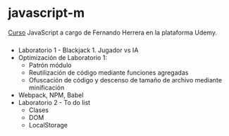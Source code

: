 # javascript-m
[Curso](https://www.udemy.com/course/javascript-fernando-herrera/) JavaScript a cargo de Fernando Herrera en la plataforma Udemy. 

###
- Laboratorio 1 - Blackjack 1. Jugador vs IA
- Optimización de Laboratorio 1:
    - Patrón módulo
    - Reutilización de código mediante funciones agregadas
    - Ofuscación de código y descenso de tamaño de archivo mediante minificación
- Webpack, NPM, Babel
- Laboratorio 2 - To do list
    - Clases
    - DOM
    - LocalStorage
